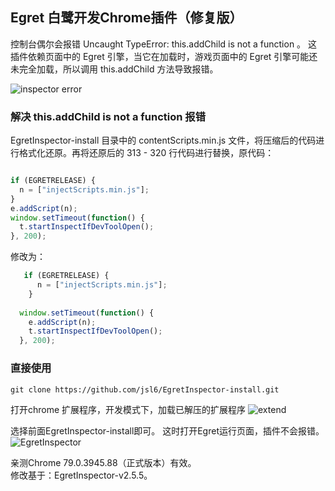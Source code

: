 ## Egret 白鹭开发Chrome插件（修复版）
控制台偶尔会报错 Uncaught TypeError: this.addChild is not a function 。
这插件依赖页面中的 Egret 引擎，当它在加载时，游戏页面中的 Egret 引擎可能还未完全加载，所以调用 this.addChild 方法导致报错。

![inspector error](https://github.com/jsl6/EgretInspector-install/blob/master/docs/inspector-error.jpg?raw=true)

 ### 解决 this.addChild is not a function 报错

  EgretInspector-install 目录中的 contentScripts.min.js 文件，将压缩后的代码进行格式化还原。再将还原后的 313 - 320 行代码进行替换，原代码：
  ```javascript

  if (EGRETRELEASE) {
    n = ["injectScripts.min.js"];
  }
  e.addScript(n);
  window.setTimeout(function() {
    t.startInspectIfDevToolOpen();
  }, 200);
```

修改为：
```javascript
   if (EGRETRELEASE) {
      n = ["injectScripts.min.js"];
    }
    
  window.setTimeout(function() {
    e.addScript(n);
    t.startInspectIfDevToolOpen();
  }, 200);
```

### 直接使用
```shell
git clone https://github.com/jsl6/EgretInspector-install.git
```

打开chrome 扩展程序，开发模式下，加载已解压的扩展程序
![extend](https://github.com/jsl6/EgretInspector-install/blob/master/docs/extend.jpg?raw=true)

选择前面EgretInspector-install即可。
这时打开Egret运行页面，插件不会报错。
![EgretInspector](https://github.com/jsl6/EgretInspector-install/blob/master/docs/egret-inspector.jpg?raw=true)

亲测Chrome 79.0.3945.88（正式版本）有效。  
修改基于：EgretInspector-v2.5.5。